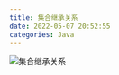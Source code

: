 ```yaml
---
title: 集合继承关系
date: 2022-05-07 20:52:55
categories: Java
---
```


![集合继承关系](https://cdn.jsdelivr.net/gh/wxc0914/image/4dac7ffe3de8d719c1f7006c5cd2dcfc.png)